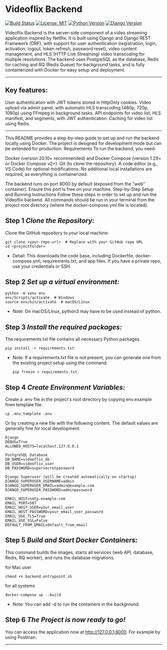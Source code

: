 # Videoflix Backend

[![Build Status](https://img.shields.io/badge/build-passing-brightgreen)](https://github.com/YOUR_USERNAME/YOUR_REPO)
[![License: MIT](https://img.shields.io/badge/License-MIT-yellow.svg)](https://opensource.org/licenses/MIT)
[![Python Version](https://img.shields.io/badge/python-3.12-blue.svg)](https://www.python.org/)
[![Django Version](https://img.shields.io/badge/django-5.2-green.svg)](https://www.djangoproject.com/)

Videoflix Backend is the server-side component of a video streaming application inspired by Netflix.    It is built using Django and Django REST Framework (DRF), with support for user authentication     (registration, login, activation, logout, token refresh, password reset), video content management,     and HLS (HTTP Live Streaming) video transcoding for multiple resolutions. The backend uses PostgreSQL   as the database, Redis for caching and RQ (Redis Queue) for background tasks, and is fully    containerized with Docker for easy setup and deployment.

---

## Key features:

User authentication with JWT tokens stored in HttpOnly cookies.
    Video upload via admin panel, with automatic HLS transcoding (480p, 720p, 1080p) using FFmpeg in    background tasks.
    API endpoints for video list, HLS manifest, and segments, with JWT authentication.
    Caching for video list using Redis.

---

This README provides a step-by-step guide to set up and run the backend locally using Docker. The project is designed for development mode but can be extended for production.
Requirements
To run the backend, you need:

Docker (version 20.10+ recommended) and Docker Compose (version 1.29+ or Docker Compose v2+).
Git (to clone the repository).
A code editor (e.g., VS Code) for optional modifications.
No additional local installations are required, as everything is containerized.

The backend runs on port 8000 by default (exposed from the "web" container). Ensure this port is free on your machine.
Step-by-Step Setup and Running Instructions
Follow these steps in order to set up and run the Videoflix backend. All commands should be run in your terminal from the project root directory (where the docker-compose.yml file is located).



## Step 1 *Clone the Repository:*
    
Clone the GitHub repository to your local machine:

    git clone <your-repo-url>  # Replace with your GitHub repo URL
    cd <projectfolder>

- Detail: This downloads the code base, including Dockerfile, docker-compose.yml, requirements.txt, and app files. If you have a private repo, use your credentials or SSH.


## Step 2 *Set up a virtual environment:*

    python -m venv env
    env/Scripts/activate  # Windows
    source env/bin/activate  # macOS/Linux
- Note: On macOS/Linux, python3 may have to be used instead of python.


## Step 3 *Install the required packages:* 
The requirements.txt file contains all necessary Python packages.

    pip install -r requirements.txt

- Note: If a requirements.txt file is not present, you can generate one from the existing project setup using the command:      
    

      pip freeze > requirements.txt.


## Step 4 *Create Environment Variables:*

Create a .env file in the project's root directory by copying env.example from template file:

    cp .env.template .env

Or by creating a new file with the following content. The default values are generally fine for local development.

    Django
    DEBUG=True
    ALLOWED_HOSTS=localhost,127.0.0.1

    PostgreSQL Database
    DB_NAME=videoflix_db
    DB_USER=videoflix_user
    DB_PASSWORD=supersecretpassword

    Django Superuser (will be created automatically on startup)
    DJANGO_SUPERUSER_USERNAME=admin
    DJANGO_SUPERUSER_EMAIL=admin@example.com
    DJANGO_SUPERUSER_PASSWORD=adminpassword

    EMAIL_HOST=smtp.example.com
    EMAIL_PORT=587
    EMAIL_HOST_USER=your_email_user
    EMAIL_HOST_PASSWORD=your_email_user_password
    EMAIL_USE_TLS=True
    EMAIL_USE_SSL=False
    DEFAULT_FROM_EMAIL=default_from_email


## Step 5 *Build and Start Docker Containers:*
This command builds the images, starts all services (web API, database, Redis, RQ worker), and runs the database migrations.

for Mac user

    chmod +x backend.entrypoint.sh

for all systems

    docker-compose up --build

- Note: You can add -d to run the containers in the background.


## Step 6 *The Project is now ready to go!*

You can access the application now at http://127.0.0.1:8000.
For example by using Postman.

---